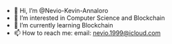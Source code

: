 - 👋 Hi, I’m @Nevio-Kevin-Annaloro
- 👀 I’m interested in Computer Science and Blockchain
- 🌱 I’m currently learning Blockchain
- 📫 How to reach me: 
          email: nevio.1999@icloud.com

<!---
Nevio-Kevin-Annaloro/Nevio-Kevin-Annaloro is a ✨ special ✨ repository because its `README.md` (this file) appears on your GitHub profile.
You can click the Preview link to take a look at your changes.
--->
